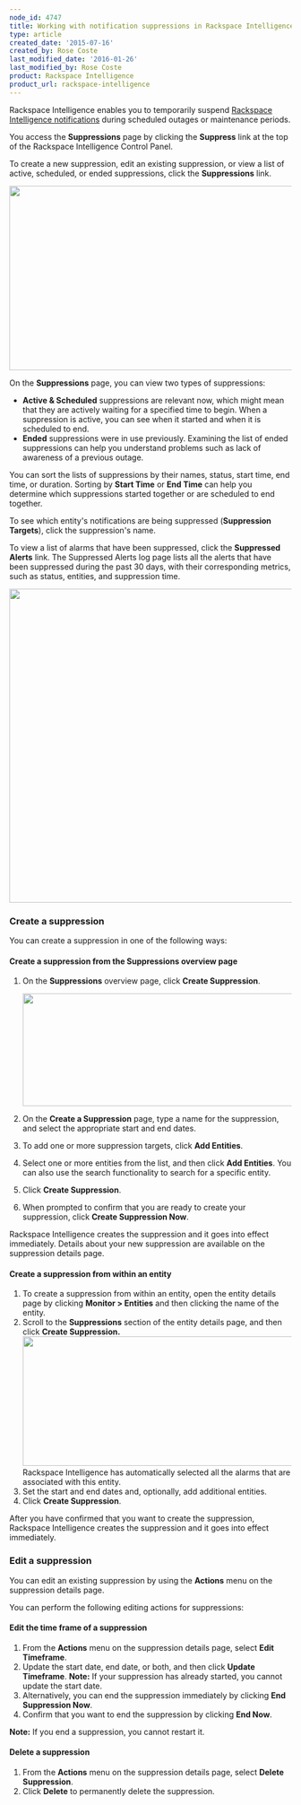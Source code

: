 ```yaml
---
node_id: 4747
title: Working with notification suppressions in Rackspace Intelligence
type: article
created_date: '2015-07-16'
created_by: Rose Coste
last_modified_date: '2016-01-26'
last_modified_by: Rose Coste
product: Rackspace Intelligence
product_url: rackspace-intelligence
---
```


Rackspace Intelligence enables you to temporarily suspend
[Rackspace Intelligence notifications](/how-to/working-with-notifications-in-rackspace-intelligence)
during scheduled outages or maintenance periods.

You access the **Suppressions** page by clicking the **Suppress** link
at the top of the Rackspace Intelligence Control Panel.

To create a new suppression, edit an existing
suppression, or view a list of active, scheduled, or
ended suppressions, click the **Suppressions** link.

<img src="https://8026b2e3760e2433679c-fffceaebb8c6ee053c935e8915a3fbe7.ssl.cf2.rackcdn.com/field/image/4747.1a_0.png" width="723" height="329" />

On the **Suppressions** page, you can view two types of suppressions:

- **Active & Scheduled** suppressions are relevant now, which might
  mean that they are actively waiting for a specified time to begin.
  When a suppression is active, you can see when it started and when
  it is scheduled to end.
- **Ended** suppressions were in use previously. Examining the list of
  ended suppressions can help you understand problems such as lack of
  awareness of a previous outage.

You can sort the lists of suppressions by their names, status, start
time, end time, or duration. Sorting by **Start Time** or **End
Time** can help you determine which suppressions started together or are
scheduled to end together.

To see which entity's notifications are being suppressed (**Suppression
Targets**), click the suppression's name.

To view a list of alarms that have been suppressed, click
the **Suppressed Alerts** link. The Suppressed Alerts log page lists all
the alerts that have been suppressed during the past 30 days, with their
corresponding metrics, such as status, entities, and suppression time.

<img src="https://8026b2e3760e2433679c-fffceaebb8c6ee053c935e8915a3fbe7.ssl.cf2.rackcdn.com/field/image/intelligence-suppressions-suppressed%20entities.png" width="904" height="560" />

### Create a suppression

You can create a suppression in one of the following ways:

#### Create a suppression from the Suppressions overview page

1.  On the **Suppressions** overview page, click **Create Suppression**.

       <img src="https://8026b2e3760e2433679c-fffceaebb8c6ee053c935e8915a3fbe7.ssl.cf2.rackcdn.com/field/image/4747.4a_0.png" width="581" height="201" />

2.  On the **Create a Suppression** page, type a name for the
    suppression, and select the appropriate start and end dates.
3.  To add one or more suppression targets, click **Add Entities**.
4.  Select one or more entities from the list, and then click **Add
    Entities**. You can also use the search functionality to search for
    a specific entity.
5.  Click **Create Suppression**.
6.  When prompted to confirm that you are ready to create your
    suppression, click **Create Suppression Now**.

Rackspace Intelligence creates the suppression and it goes into effect
immediately. Details about your new suppression are available on the
suppression details page.

#### Create a suppression from within an entity

1.  To create a suppression from within an entity, open the entity
    details page by clicking **Monitor &gt; Entities** and then clicking
    the name of the entity.
2.  Scroll to the **Suppressions** section of the entity details page,
    and then click **Create Suppression.**
    <img src="https://8026b2e3760e2433679c-fffceaebb8c6ee053c935e8915a3fbe7.ssl.cf2.rackcdn.com/field/image/4747.5a_0.png" width="686" height="231" />
    Rackspace Intelligence has automatically selected all the alarms
    that are associated with this entity.
3.  Set the start and end dates and, optionally, add
    additional entities.
4.  Click **Create Suppression**.

After you have confirmed that you want to create the suppression,
Rackspace Intelligence creates the suppression and it goes into effect
immediately.

### Edit a suppression

You can edit an existing suppression by using the **Actions** menu on
the suppression details page.

You can perform the following editing actions for suppressions:

#### Edit the time frame of a suppression

1.  From the **Actions** menu on the suppression details page,
    select **Edit Timeframe**.
2.  Update the start date, end date, or both, and then click **Update
    Timeframe**.
    **Note:** If your suppression has already started, you cannot update
    the start date.
3.  Alternatively, you can end the suppression immediately by
    clicking **End Suppression Now**.
4.  Confirm that you want to end the suppression by clicking **End
    Now**.

**Note:** If you end a suppression, you cannot restart it.

#### Delete a suppression

1.  From the **Actions** menu on the suppression details page,
    select **Delete Suppression**.
2.  Click **Delete** to permanently delete the suppression.
